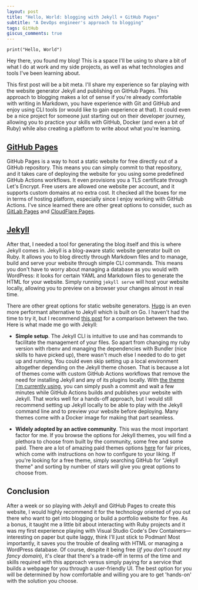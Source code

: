 ```yaml
---
layout: post
title: "Hello, World: blogging with Jekyll + GitHub Pages"
subtitle: "A DevOps engineer's approach to blogging"
tags: GitHub
giscus_comments: true
---
```


`print("Hello, World")`

Hey there, you found my blog! This is a space I'll be using to share a bit of what I do at work and my side projects, as well as what technologies and tools I've been learning about.

This first post will be a bit meta. I'll share my experience so far playing with the website generator Jekyll and publishing on GitHub Pages. This approach to blogging makes a lot of sense if you're already comfortable with writing in Markdown, you have experience with Git and GitHub and enjoy using CLI tools (or would like to gain experience at that). It could even be a nice project for someone just starting out on their developer journey, allowing you to practice your skills with GitHub, Docker (and even a bit of Ruby) while also creating a platform to write about what you're learning.

## [GitHub Pages](pages.github.com)

GitHub Pages is a way to host a static website for free directly out of a GitHub repository. This means you can simply commit to that repository, and it takes care of deploying the website for you using some predefined GitHub Actions workflows. It even provisions you a TLS certificate through Let's Encrypt. Free users are allowed one website per account, and it supports custom domains at no extra cost. It checked all the boxes for me in terms of hosting platform, especially since I enjoy working with GitHub Actions. I've since learned there are other great options to consider, such as [GitLab Pages](https://docs.gitlab.com/ee/user/project/pages/) and [CloudFlare Pages](https://pages.cloudflare.com/).

## [Jekyll](jekyllrb.com)

After that, I needed a tool for generating the blog itself and this is where Jekyll comes in. Jekyll is a blog-aware static website generator built on Ruby. It allows you to blog directly through Markdown files and to manage, build and serve your website through simple CLI commands. This means you don't have to worry about managing a database as you would with WordPress: it looks for certain YAML and Markdown files to generate the HTML for your website. Simply running `jekyll serve` will host your website locally, allowing you to preview on a browser your changes almost in real time.

There are other great options for static website generators. [Hugo](gohugo.io) is an even more performant alternative to Jekyll which is built on Go. I haven't had the time to try it, but I recommend [this post](https://cloudcannon.com/blog/jekyll-vs-hugo-choosing-the-right-tool-for-the-job/) for a comparison between the two.
Here is what made me go with Jekyll:

- **Simple setup**. The Jekyll CLI is intuitive to use and has commands to facilitate the management of your files. So apart from changing my ruby version with rbenv and managing the dependencies with Bundler (nice skills to have picked up), there wasn't much else I needed to do to get up and running. You could even skip setting up a local environment altogether depending on the Jekyll theme chosen. That is because a lot of themes come with custom GitHub Actions workflows that remove the need for installing Jekyll and any of its plugins locally. With [the theme I'm currently using](https://github.com/alshedivat/al-folio), you can simply push a commit and wait a few minutes while GitHub Actions builds and publishes your website with Jekyll. That works well for a hands-off approach, but I would still recommend setting up Jekyll locally to be able to play with the Jekyll command line and to preview your website before deploying. Many themes come with a Docker image for making that part seamless.

- **Widely adopted by an active community**. This was the most important factor for me. If you browse the options for Jekyll themes, you will find a plethora to choose from built by the community, some free and some paid. There are a lot of amazing paid themes options [here](https://jekyllthemes.io/) for fair prices, which come with instructions on how to configure to your liking. If you're looking for a free theme, simply searching GitHub for "Jekyll theme" and sorting by number of stars will give you great options to choose from.

## Conclusion

After a week or so playing with Jekyll and GitHub Pages to create this website, I would highly recommend it for the technology oriented of you out there who want to get into blogging or build a portfolio website for free. As a bonus, it taught me a little bit about interacting with Ruby projects and it was my first experience playing with Visual Studio Code's Dev Containers—interesting on paper but quite laggy, think I'll just stick to Podman! Most importantly, it saves you the trouble of dealing with HTML or managing a WordPress database. Of course, despite it being free (_if you don't count my fancy domain_), it's clear that there's a trade-off in terms of the time and skills required with this approach versus simply paying for a service that builds a webpage for you through a user-friendly UI. The best option for you will be determined by how comfortable and willing you are to get 'hands-on' with the solution you choose.
